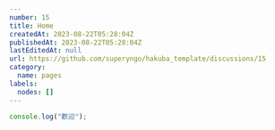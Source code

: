 ```yaml
---
number: 15
title: Home
createdAt: 2023-08-22T05:28:04Z
publishedAt: 2023-08-22T05:28:04Z
lastEditedAt: null
url: https://github.com/superyngo/hakuba_template/discussions/15
category:
  name: pages
labels:
  nodes: []
---
```

<script lang="ts">
</script>

```ts
console.log("歡迎");
```
